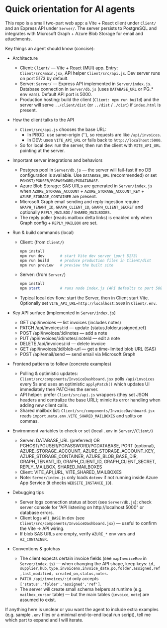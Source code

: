 <!-- .github/copilot-instructions.md
     Purpose: give an AI-coding agent the exact, discoverable knowledge
     it needs to make useful changes in this repo (InvApp).
-->

# Quick orientation for AI agents

This repo is a small two-part web app: a Vite + React client under `Client/` and
an Express API under `Server/`. The server persists to PostgreSQL and integrates
with Microsoft Graph + Azure Blob Storage for email and attachments.

Key things an agent should know (concise):

- Architecture

  - Client: `Client/` — Vite + React (MUI) app. Entry: `Client/src/main.jsx`, API
    helper `Client/src/api.js`. Dev server runs on port 5173 by default.
  - Server: `Server/` — Express API implemented in `Server/index.js`. Database
    connection in `Server/db.js` (uses `DATABASE_URL` or PG\_\* env vars). Default
    API port is 5000.
  - Production hosting: build the client (`Client: npm run build`) and the
    server will serve `../client/dist` (or `../dist` / `./dist`) if `index.html`
    is present.

- How the client talks to the API

  - `Client/src/api.js` chooses the base URL:
    - In PROD: use same-origin (''), so requests are like `/api/invoices`.
    - In DEV: uses `VITE_API_URL` or falls back to `http://localhost:5000`.
  - So for local dev: run the server, then run the client with `VITE_API_URL`
    pointing at the server.

- Important server integrations and behaviors

  - Postgres pool in `Server/db.js` — the server will fail-fast if no DB
    configuration is available. Use `DATABASE_URL` (recommended) or set
    `PGHOST/PGUSER/PGPASSWORD/PGDATABASE`.
  - Azure Blob Storage: SAS URLs are generated in `Server/index.js` when
    `AZURE_STORAGE_ACCOUNT` + `AZURE_STORAGE_ACCOUNT_KEY` +
    `AZURE_STORAGE_CONTAINER` are present.
  - Microsoft Graph email sending and reply ingestion require
    `GRAPH_TENANT_ID`, `GRAPH_CLIENT_ID`, `GRAPH_CLIENT_SECRET` and
    optionally `REPLY_MAILBOX` / `SHARED_MAILBOXES`.
  - The reply poller (reads mailbox delta links) is enabled only when Graph
    config + `REPLY_MAILBOX` are set.

- Run & build commands (local)

  - Client: (from `Client/`)
    ```powershell
    npm install
    npm run dev       # start Vite dev server (port 5173)
    npm run build     # produce production files in Client/dist
    npm run preview   # preview the built site
    ```
  - Server: (from `Server/`)
    ```powershell
    npm install
    npm start         # runs node index.js (API defaults to port 5000)
    ```
  - Typical local dev flow: start the Server, then in Client start Vite.
    Optionally set `VITE_API_URL=http://localhost:5000` in `Client/.env`.

- Key API surface (implemented in `Server/index.js`)

  - GET /api/invoices — list invoices (includes notes)
  - PATCH /api/invoices/:id — update {status,folder,assigned,ref}
  - POST /api/invoices/:id/notes — add a note
  - PUT /api/invoices/:id/notes/:noteId — edit a note
  - DELETE /api/invoices/:id — delete invoice
  - GET /api/invoices/:id/blob-url — get a time-limited blob URL (SAS)
  - POST /api/email/send — send email via Microsoft Graph

- Frontend patterns to follow (concrete examples)

  - Polling & optimistic updates: `Client/src/components/InvoiceDashboard.jsx`
    polls `/api/invoices` every 5s and uses an optimistic `applyPatch()` which
    updates UI immediately then PATCHes the server.
  - API helper: prefer `Client/src/api.js` wrappers (they set JSON headers and
    centralize the base URL); mimic its error handling when adding new client
    calls.
  - Shared mailbox list: `Client/src/components/InvoiceDashboard.jsx` reads
    `import.meta.env.VITE_SHARED_MAILBOXES` and splits on commas.

- Environment variables to check or set (local `.env` in `Server/`/`Client/`)

  - Server: DATABASE_URL (preferred) OR PGHOST/PGUSER/PGPASSWORD/PGDATABASE,
    PORT (optional), AZURE_STORAGE_ACCOUNT, AZURE_STORAGE_ACCOUNT_KEY,
    AZURE_STORAGE_CONTAINER, AZURE_BLOB_BASE_DIR, GRAPH_TENANT_ID,
    GRAPH_CLIENT_ID, GRAPH_CLIENT_SECRET, REPLY_MAILBOX, SHARED_MAILBOXES
  - Client: VITE_API_URL, VITE_SHARED_MAILBOXES
  - Note: `Server/index.js` only loads `dotenv` if not running inside Azure
    App Service (it checks `WEBSITE_INSTANCE_ID`).

- Debugging tips

  - Server logs connection status at boot (see `Server/db.js`); check server
    console for "API listening on http://localhost:5000" or database errors.
  - Client logs `API_BASE` in dev (see `Client/src/components/InvoiceDashboard.jsx`)
    — useful to confirm the Vite -> API wiring.
  - If blob SAS URLs are empty, verify `AZURE_*` env vars and `AZ_CONTAINER`.

- Conventions & gotchas
  - The client expects certain invoice fields (see `mapInvoiceRow` in
    `Server/index.js`) — when changing the API shape, keep keys: `id,
supplier,hub,type,invoiceno,invoice_date,po,folder,assigned,ref,last_modified,
created_on,status,notes`.
  - `PATCH /api/invoices/:id` only accepts `['status','folder','assigned','ref']`.
  - The server will create small schema helpers at runtime (e.g. `mailbox_cursor`
    table) — but the main tables (`invoice`, `note`) are assumed to exist.

If anything here is unclear or you want the agent to include extra examples
(e.g. sample `.env` files or a minimal end-to-end local run script), tell me
which part to expand and I will iterate.
